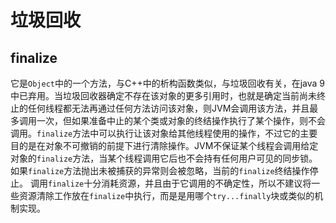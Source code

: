 # 垃圾回收

## finalize

它是`Object`中的一个方法，与C++中的析构函数类似，与垃圾回收有关，在java 9中已弃用。当垃圾回收器确定不存在该对象的更多引用时，也就是确定当前尚未终止的任何线程都无法再通过任何方法访问该对象，则JVM会调用该方法，并且最多调用一次，但如果准备中止的某个类或对象的终结操作执行了某个操作，则不会调用。`finalize`方法中可以执行让该对象给其他线程使用的操作，不过它的主要目的是在对象不可撤销的前提下进行清除操作。JVM不保证某个线程会调用给定对象的`finalize`方法，当某个线程调用它后也不会持有任何用户可见的同步锁。如果`finalize`方法抛出未被捕获的异常则会被忽略，当前的`finalize`终结操作停止。
调用`finalize`十分消耗资源，并且由于它调用的不确定性，所以不建议将一些资源清除工作放在`finalize`中执行，而是是用哪个`try...finally`块或类似的机制实现。
